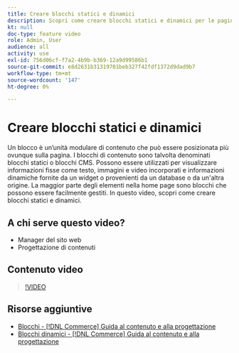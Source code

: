 ```yaml
---
title: Creare blocchi statici e dinamici
description: Scopri come creare blocchi statici e dinamici per le pagine store.
kt: null
doc-type: feature video
role: Admin, User
audience: all
activity: use
exl-id: 756d06cf-f7a2-4b9b-b369-12a9d99586b1
source-git-commit: e8d2631b31319701beb327f42fdf1372d9dad9b7
workflow-type: tm+mt
source-wordcount: '147'
ht-degree: 0%

---
```


# Creare blocchi statici e dinamici

Un blocco è un’unità modulare di contenuto che può essere posizionata più ovunque sulla pagina. I blocchi di contenuto sono talvolta denominati blocchi statici o blocchi CMS. Possono essere utilizzati per visualizzare informazioni fisse come testo, immagini e video incorporati e informazioni dinamiche fornite da un widget o provenienti da un database o da un&#39;altra origine. La maggior parte degli elementi nella home page sono blocchi che possono essere facilmente gestiti. In questo video, scopri come creare blocchi statici e dinamici.

## A chi serve questo video?

- Manager del sito web
- Progettazione di contenuti

## Contenuto video

>[!VIDEO](https://video.tv.adobe.com/v/343783?quality=12&learn=on)

## Risorse aggiuntive

- [Blocchi - [!DNL Commerce] Guida al contenuto e alla progettazione](https://experienceleague.adobe.com/docs/commerce-admin/content-design/elements/blocks/blocks.html)
- [Blocchi dinamici - [!DNL Commerce] Guida al contenuto e alla progettazione](https://experienceleague.adobe.com/docs/commerce-admin/content-design/elements/dynamic-blocks/dynamic-blocks.html)
